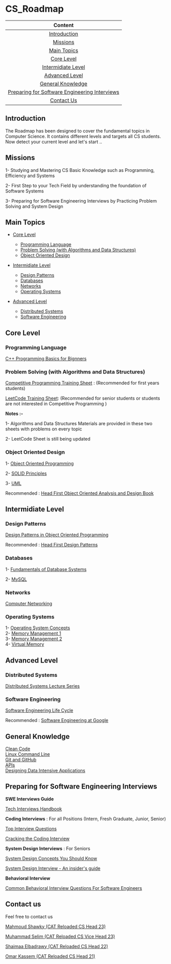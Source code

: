 # CS_Roadmap

|Content|
| :------------:|
|[Introduction](#introduction)|
|[Missions](#missions)
|[Main Topics](#main-topics)|
|[Core Level](#core-level)|
|[Intermidiate Level](#intermidiate-level)|
|[Advanced Level](#advanced-level)|
|[General Knowledge](#general-knowledge)|
|[Preparing for Software Engineering Interviews](#preparing-for-software-engineering-interviews)|
|[Contact Us](#contact-us)|

## Introduction
The Roadmap has been designed to cover the fundamental topics in Computer Science. It contains different levels and targets all CS students. Now detect your current level and let's start ..

## Missions

1- Studying and Mastering CS Basic Knowledge such as Programming, Efficiency and Systems

2- First Step to your Tech Field by understanding the foundation of Software Systems

3- Preparing for Software Engineering Interviews by Practicing Problem Solving and System Design

 ## Main Topics

  - [Core Level](#core-level)
    - [Programming Language](#programming-language)
    - [Problem Solving (with Algorithms and Data Structures)](#problem-solving-with-algorithms-and-data-structures)
    - [Object Oriented Design](#object-oriented-design)
   
  - [Intermidiate Level](#intermidiate-level)
    - [Design Patterns](#design-patterns)
    - [Databases](#databases)
    - [Networks](#networks)
    - [Operating Systems](#operating-systems)
   
  - [Advanced Level](#advanced-level)
    - [Distributed Systems](#distributed-systems)
    - [Software Engineering](#software-engineering)

 
 ## Core Level
 
 ### **Programming Language**
 
 [C++ Programming Basics for Bignners](https://www.youtube.com/playlist?list=PLJzrJ6NUlRb8e5o0jGe8yHYGy2Mu17Eeg)

 ### **Problem Solving (with Algorithms and Data Structures)**
 
 [Competitive Programming Training Sheet](https://docs.google.com/spreadsheets/d/1EbbsotAwb0zuuwxyzs8l2qh8twqw-sNcNbAjCK1kXaE/edit#gid=312851548) : (Recommended for first years students) 
 
  [LeetCode Training Sheet](https://docs.google.com/spreadsheets/d/1Zc5uWPGXg39mKxHvq_fjVmp6lh8dv1GiM1Tw6Mq9uQs/edit#gid=1948631141): (Recommended for senior students or students are not interested in Competitive Programming )
  
   **Notes :-**
 
 1- Algorithms and Data Structures Materials are provided in these two sheets with problems on every topic
 
 2- LeetCode Sheet is still being updated
 
 ### **Object Oriented Design**
 
 1- [Object Oriented Programming](https://www.youtube.com/playlist?list=PLwWuxCLlF_ue7GPvoG_Ko1x43tZw5cz9v)

 2- [SOLID Principles](https://www.youtube.com/playlist?list=PLwWuxCLlF_uevri_OpofVLXkRRFnZ7TSV)

 3- [UML](https://www.youtube.com/watch?v=WnMQ8HlmeXc)
 
 Recommended : [Head First Object Oriented Analysis and Design Book](https://www.oreilly.com/library/view/head-first-object-oriented/0596008678/)
 
 ## Intermidiate Level
 
 ### **Design Patterns**
 
 [Design Patterns in Object Oriented Programming](https://www.youtube.com/playlist?list=PLrhzvIcii6GNjpARdnO4ueTUAVR9eMBpc)
 
 Recommended : [Head First Design Patterns](https://www.oreilly.com/library/view/head-first-design/0596007124/)
 
 ### **Databases**
 
  1- [Fundamentals of Database Systems](https://www.youtube.com/playlist?list=PL37D52B7714788190)

  2- [MySQL](https://www.youtube.com/watch?v=7S_tz1z_5bA)
  
 ### **Networks** 
 
 [Computer Networking](https://www.youtube.com/playlist?list=PL6gx4Cwl9DGBpuvPW0aHa7mKdn_k9SPKO)
 
### **Operating Systems** 

1- [Operating System Concepts](https://www.youtube.com/playlist?list=PLxIvc-MGOs6ib0oK1z9C46DeKd9rRcSMY)<br>
2- [Memory Management 1](https://www.youtube.com/watch?v=cjZqwsxLVtQ&list=PLkpYqKNqc_CvCqERss2WBKWE3fb1jEmKE&index=5)<br>
3- [Memory Management 2](https://www.youtube.com/watch?v=EWof2WGvFCw&list=PLkpYqKNqc_CvCqERss2WBKWE3fb1jEmKE&index=6)<br>
4- [Virtual Memory](https://www.youtube.com/watch?v=1p1XXdLt_9g&list=PLkpYqKNqc_CvCqERss2WBKWE3fb1jEmKE&index=7)


## Advanced Level

### **Distributed Systems**

[Distributed Systems Lecture Series](https://www.youtube.com/playlist?list=PLeKd45zvjcDFUEv_ohr_HdUFe97RItdiB)

### **Software Engineering**

[Software Engineering Life Cycle](https://www.youtube.com/playlist?list=PLAuF74dVvpM3kz6BaKcMUfDk2VelObKKq)

Recommended : [Software Engineering at Google](https://www.oreilly.com/library/view/software-engineering-at/9781492082781/)




## General Knowledge 

[Clean Code](https://www.oreilly.com/library/view/clean-code-a/9780136083238/)<br>
[Linux Command Line](https://www.youtube.com/playlist?list=PL18queXiCivImZ4KpPbSWSt_977X_ljuz)<br>
[Git and GitHub](https://www.youtube.com/watch?v=Q6G-J54vgKc)<br>
[APIs](https://www.youtube.com/watch?v=GZvSYJDk-us)<br>
[Designing Data Intensive Applications](https://www.oreilly.com/library/view/designing-data-intensive-applications/9781491903063/)<br>



## Preparing for Software Engineering Interviews
**SWE Interviews Guide**

[Tech Interviews Handbook](https://www.techinterviewhandbook.org/)

**Coding Interviews** : For all Positions (Intern, Fresh Graduate, Junior, Senior)
 
 [Top Interview Questions](https://leetcode.com/problem-list/top-interview-questions/)
 
 [Cracking the Coding Interview](https://www.amazon.com/Cracking-Coding-Interview-Programming-Questions/dp/0984782850)
 
**System Design Interviews** : For Seniors

[System Design Concepts You Should Know](https://www.freecodecamp.org/news/systems-design-for-interviews/)

[System Design Interview - An insider's guide](https://www.amazon.com/System-Design-Interview-insiders-Second/dp/B08CMF2CQF)

**Behavioral Interview**

[Common Behavioral Interview Questions For Software Engineers](https://medium.com/the-crazy-coder/common-behavioral-interview-questions-for-software-engineers-cdfaf99d07e8)


## Contact us
Feel free to contact us

[Mahmoud Shawky (CAT Reloaded CS Head 23)](https://www.linkedin.com/in/MahmoudShawkyy)

[Muhammad Selim (CAT Reloaded CS Vice Head 23)](https://www.linkedin.com/in/m-20x/)

[Shaimaa Elbadrawy (CAT Reloaded CS Head 22)](https://www.linkedin.com/in/shaimaa-elbadrawy/)

[Omar Kassem (CAT Reloaded CS Head 21)](https://www.linkedin.com/in/omar-kassem/)








 
 
 
 
 
 
 
 
 
 
 
 
 
 
 
 
 
 
 
 
 
 
 
 
 
 
 
 
 
 
 
 
 
 
 
 
 
 
 
 
 
 
 
 
 
 
 
 
 
 
 
 
 
 
 
 
 
 
 
 
 
 
 
 
 
 
 
 
 
 
 
 
 
 
 
 
 
 
 
 
 
 
 
 
 
 
 
 
 

